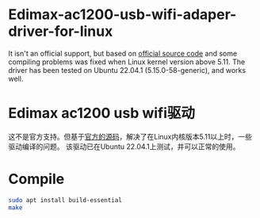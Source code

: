 # Edimax-ac1200-usb-wifi-adaper-driver-for-linux
It isn't an official support, but based on [official source code](https://www.edimax.com/edimax/download/download/data/edimax/global/download/wireless_adapters_ac1200_dual-band/ew-7822uac) and some compiling problems was fixed when Linux kernel version above 5.11.
The driver has been tested on Ubuntu 22.04.1 (5.15.0-58-generic), and works well.

# Edimax ac1200 usb wifi驱动
这不是官方支持。但基于[官方的源码](https://www.edimax.com/edimax/download/download/data/edimax/global/download/wireless_adapters_ac1200_dual-band/ew-7822uac)，解决了在Linux内核版本5.11以上时，一些驱动编译的问题。
该驱动已在Ubuntu 22.04.1上测试，并可以正常的使用。

# Compile

```bash
sudo apt install build-essential
make
```

